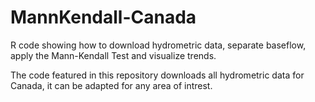 # MannKendall-Canada
R code showing how to download hydrometric data, separate baseflow, apply the Mann-Kendall Test and visualize trends.

The code featured in this repository downloads all hydrometric data for Canada, it can be adapted for any area of intrest.
